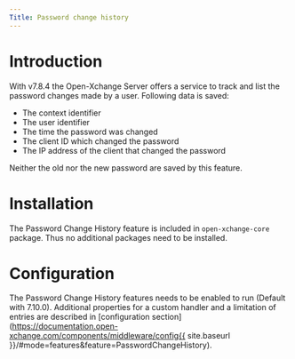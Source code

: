 ```yaml
---
Title: Password change history
---
```


# Introduction
With v7.8.4 the Open-Xchange Server offers a service to track and list the password changes made by a user. Following data is saved:

* The context identifier
* The user identifier
* The time the password was changed
* The client ID which changed the password 
* The IP address of the client that changed the password

Neither the old nor the new password are saved by this feature.


# Installation
The Password Change History feature is included in ``open-xchange-core`` package. Thus no additional packages need to be installed.

# Configuration
The Password Change History features needs to be enabled to run (Default with 7.10.0). Additional properties for a custom handler and a limitation of entries are described in [configuration section](https://documentation.open-xchange.com/components/middleware/config{{ site.baseurl }}/#mode=features&feature=PasswordChangeHistory).
